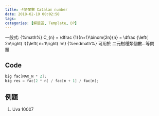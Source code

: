 ```yaml
---
title: 卡塔蘭數 Catalan number
date: 2018-02-10 00:02:58
tags:
categories: [解題區, Template, DP]
---
```


一般式: {%math%} C_{n} = \dfrac {1}{n+1}\binom{2n}{n} = \dfrac {\left( 2n\right) !}{\left( n+1\right) !n!} {%endmath%}
可用於 二元樹種類個數...等問題

## Code
```cpp
big fac[MAX_N * 2];
big res = fac[2 * n] / fac[n + 1] / fac[n];
```

## 例題
1. Uva 10007
